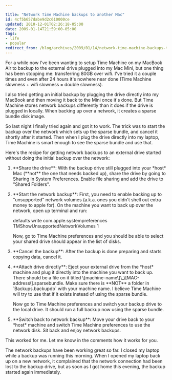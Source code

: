 ```yaml
---

title: "Network Time Machine backups to another Mac"
id: 4cf5b657dabe9d2c610000ce
updated: 2010-12-01T02:26:18-05:00
date: 2009-01-14T21:59:00-05:00
tags:
- life
- popular
redirect_from: /blog/archives/2009/01/14/network-time-machine-backups-to-another-mac/
---
```


For a while now I've been wanting to setup Time Machine on my MacBook Air to backup to the external drive plugged into my Mac Mini, but one thing has been stopping me: transferring 80GB over wifi. I've tried it a couple times and even after 24 hours it's nowhere near done (Time Machine slowness + wifi slowness = double slowness).

I also tried getting an initial backup by plugging the drive directly into my MacBook and then moving it back to the Mini once it's done. But Time Machine stores network backups differently than it does if the drive is plugged in locally. When backing up over a network, it creates a sparse bundle disk image.

So last night I finally tried again and got it to work. The trick was to start the backup over the network which sets up the sparse bundle, and cancel it shortly after it started. Then when I plug the drive directly into my laptop, Time Machine is smart enough to see the sparse bundle and use that.

Here's the recipe for getting network backups to an external drive started without doing the initial backup over the network:

<ol>
<li>
<p>
**Share the drive**: With the backup drive still plugged into your *host* Mac (**not** the one that needs backed up), share the drive by going to Sharing in System Preferences. Enable file sharing and add the drive to "Shared Folders".

</p>
</li>
<li>
<p>
**Start the network backup**: First, you need to enable backing up to "unsupported" network volumes (a.k.a. ones you didn't shell out extra money to apple for). On the machine you want to back up over the network, open up terminal and run:

</p>
    defaults write com.apple.systempreferences TMShowUnsupportedNetworkVolumes 1

<p>
Now, go to Time Machine preferences and you should be able to select your shared drive should appear in the list of disks.

</p>
</li>
<li>
<p>
**Cancel the backup**: After the backup is done preparing and starts copying data, cancel it.

</p>
</li>
<li>
<p>
**Attach drive directly**: Eject your external drive from the *host* machine and plug it directly into the machine you want to back up. There should be a file on it titled \[machine-name\]\_\[MAC-address\].sparsebundle. Make sure there is **NOT** a folder in `Backups.backupdb` with your machine name. I believe Time Machine will try to use that if it exists instead of using the sparse bundle.

</p>
<p>
Now go to Time Machine preferences and switch your backup drive to the local drive. It should run a full backup now using the sparse bundle.

</p>
</li>
<li>
<p>
**Switch back to network backup**: Move your drive back to your *host* machine and switch Time Machine preferences to use the network disk. Sit back and enjoy network backups.

</p>
</li>
</ol>
This worked for me. Let me know in the comments how it works for you.

The network backups have been working great so far. I closed my laptop while a backup was running this morning. When I opened my laptop back up on a new network, it complained that the network connection had been lost to the backup drive, but as soon as I got home this evening, the backup started again immediately.
